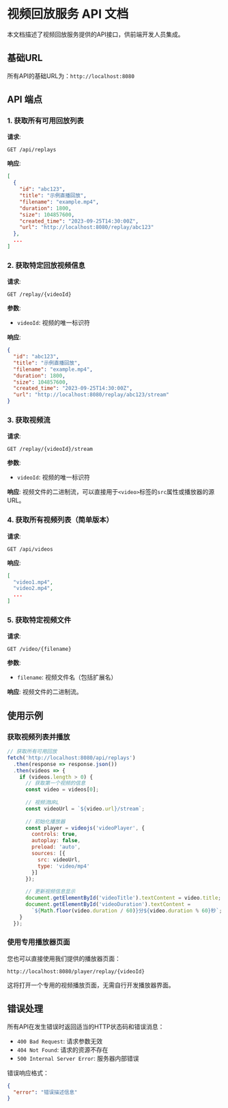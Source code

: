 # 视频回放服务 API 文档

本文档描述了视频回放服务提供的API接口，供前端开发人员集成。

## 基础URL

所有API的基础URL为：`http://localhost:8080`

## API 端点

### 1. 获取所有可用回放列表

**请求**:
```
GET /api/replays
```

**响应**:
```json
[
  {
    "id": "abc123",
    "title": "示例直播回放",
    "filename": "example.mp4",
    "duration": 1800,
    "size": 104857600,
    "created_time": "2023-09-25T14:30:00Z",
    "url": "http://localhost:8080/replay/abc123"
  },
  ...
]
```

### 2. 获取特定回放视频信息

**请求**:
```
GET /replay/{videoId}
```

**参数**:
- `videoId`: 视频的唯一标识符

**响应**:
```json
{
  "id": "abc123",
  "title": "示例直播回放",
  "filename": "example.mp4",
  "duration": 1800,
  "size": 104857600,
  "created_time": "2023-09-25T14:30:00Z",
  "url": "http://localhost:8080/replay/abc123/stream"
}
```

### 3. 获取视频流

**请求**:
```
GET /replay/{videoId}/stream
```

**参数**:
- `videoId`: 视频的唯一标识符

**响应**:
视频文件的二进制流，可以直接用于`<video>`标签的`src`属性或播放器的源URL。

### 4. 获取所有视频列表（简单版本）

**请求**:
```
GET /api/videos
```

**响应**:
```json
[
  "video1.mp4",
  "video2.mp4",
  ...
]
```

### 5. 获取特定视频文件

**请求**:
```
GET /video/{filename}
```

**参数**:
- `filename`: 视频文件名（包括扩展名）

**响应**:
视频文件的二进制流。

## 使用示例

### 获取视频列表并播放

```javascript
// 获取所有可用回放
fetch('http://localhost:8080/api/replays')
  .then(response => response.json())
  .then(videos => {
    if (videos.length > 0) {
      // 获取第一个视频的信息
      const video = videos[0];
      
      // 视频流URL
      const videoUrl = `${video.url}/stream`;
      
      // 初始化播放器
      const player = videojs('videoPlayer', {
        controls: true,
        autoplay: false,
        preload: 'auto',
        sources: [{
          src: videoUrl,
          type: 'video/mp4'
        }]
      });
      
      // 更新视频信息显示
      document.getElementById('videoTitle').textContent = video.title;
      document.getElementById('videoDuration').textContent = 
        `${Math.floor(video.duration / 60)}分${video.duration % 60}秒`;
    }
  });
```

### 使用专用播放器页面

您也可以直接使用我们提供的播放器页面：

```
http://localhost:8080/player/replay/{videoId}
```

这将打开一个专用的视频播放页面，无需自行开发播放器界面。

## 错误处理

所有API在发生错误时返回适当的HTTP状态码和错误消息：

- `400 Bad Request`: 请求参数无效
- `404 Not Found`: 请求的资源不存在
- `500 Internal Server Error`: 服务器内部错误

错误响应格式：

```json
{
  "error": "错误描述信息"
}
``` 